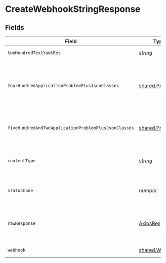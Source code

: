 # CreateWebhookStringResponse


## Fields

| Field                                                                                            | Type                                                                                             | Required                                                                                         | Description                                                                                      |
| ------------------------------------------------------------------------------------------------ | ------------------------------------------------------------------------------------------------ | ------------------------------------------------------------------------------------------------ | ------------------------------------------------------------------------------------------------ |
| `twoHundredTextYamlRes`                                                                          | *string*                                                                                         | :heavy_minus_sign:                                                                               | successful operation                                                                             |
| `fourHundredApplicationProblemPlusJsonClasses`                                                   | [shared.Problem](../../../sdk/models/shared/problem.md)[]                                        | :heavy_minus_sign:                                                                               | problem with executor definition - probably some bad input occurs (invalid JSON body or similar) |
| `fiveHundredAndTwoApplicationProblemPlusJsonClasses`                                             | [shared.Problem](../../../sdk/models/shared/problem.md)[]                                        | :heavy_minus_sign:                                                                               | problem with communicating with kubernetes cluster                                               |
| `contentType`                                                                                    | *string*                                                                                         | :heavy_check_mark:                                                                               | HTTP response content type for this operation                                                    |
| `statusCode`                                                                                     | *number*                                                                                         | :heavy_check_mark:                                                                               | HTTP response status code for this operation                                                     |
| `rawResponse`                                                                                    | [AxiosResponse](https://axios-http.com/docs/res_schema)                                          | :heavy_check_mark:                                                                               | Raw HTTP response; suitable for custom response parsing                                          |
| `webhook`                                                                                        | [shared.Webhook](../../../sdk/models/shared/webhook.md)                                          | :heavy_minus_sign:                                                                               | successful operation                                                                             |